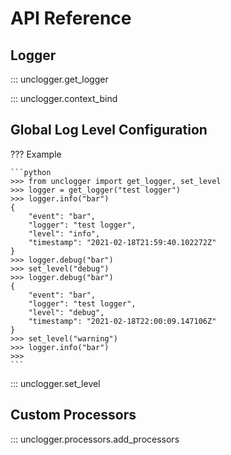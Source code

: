 # API Reference

## Logger

::: unclogger.get_logger

::: unclogger.context_bind

## Global Log Level Configuration

??? Example

    ```python
    >>> from unclogger import get_logger, set_level
    >>> logger = get_logger("test logger")
    >>> logger.info("bar")
    {
        "event": "bar",
        "logger": "test logger",
        "level": "info",
        "timestamp": "2021-02-18T21:59:40.102272Z"
    }
    >>> logger.debug("bar")
    >>> set_level("debug")
    >>> logger.debug("bar")
    {
        "event": "bar",
        "logger": "test logger",
        "level": "debug",
        "timestamp": "2021-02-18T22:00:09.147106Z"
    }
    >>> set_level("warning")
    >>> logger.info("bar")
    >>>
    ```

::: unclogger.set_level

## Custom Processors

::: unclogger.processors.add_processors
